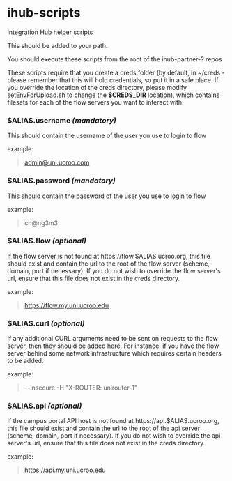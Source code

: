 # ihub-scripts
Integration Hub helper scripts

This should be added to your path.

You should execute these scripts from the root of the ihub-partner-? repos

These scripts require that you create a creds folder (by default, in ~/creds - please remember that this will hold credentials, so put it in a safe place.  If you override the location of the creds directory, please modify setEnvForUpload.sh to change the **$CREDS_DIR** location), which contains filesets for each of the flow servers you want to interact with:

### **$ALIAS**.username *(mandatory)*
This should contain the username of the user you use to login to flow

example:
> admin@uni.ucroo.com
	
### **$ALIAS**.password *(mandatory)*
This should contain the password of the user you use to login to flow

example:
> ch@ng3m3

### **$ALIAS**.flow *(optional)*
If the flow server is not found at https://flow.$ALIAS.ucroo.org, this file should exist and contain the url to the root of the flow server (scheme, domain, port if necessary).  If you do not wish to override the flow server's url, ensure that this file does not exist in the creds directory.

example:
> https://flow.my.uni.ucroo.edu

### **$ALIAS**.curl *(optional)*
If any additional CURL arguments need to be sent on requests to the flow server, then they should be added here.  For instance, if you have the flow server behind some network infrastructure which requires certain headers to be added.

example:
> --insecure -H "X-ROUTER: unirouter-1"

### **$ALIAS**.api *(optional)*
If the campus portal API host is not found at https://api.$ALIAS.ucroo.org, this file should exist and contain the url to the root of the api server (scheme, domain, port if necessary).  If you do not wish to override the api server's url, ensure that this file does not exist in the creds directory.

example:
> https://api.my.uni.ucroo.edu
